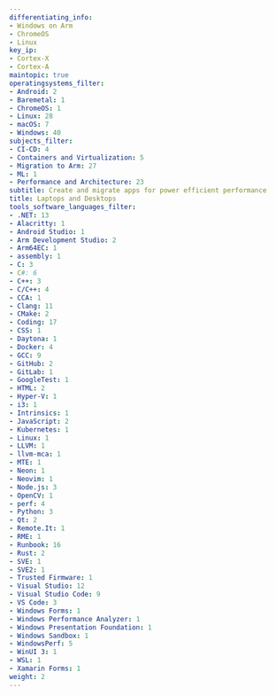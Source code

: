 ```yaml
---
differentiating_info:
- Windows on Arm
- ChromeOS
- Linux
key_ip:
- Cortex-X
- Cortex-A
maintopic: true
operatingsystems_filter:
- Android: 2
- Baremetal: 1
- ChromeOS: 1
- Linux: 28
- macOS: 7
- Windows: 40
subjects_filter:
- CI-CD: 4
- Containers and Virtualization: 5
- Migration to Arm: 27
- ML: 1
- Performance and Architecture: 23
subtitle: Create and migrate apps for power efficient performance
title: Laptops and Desktops
tools_software_languages_filter:
- .NET: 13
- Alacritty: 1
- Android Studio: 1
- Arm Development Studio: 2
- Arm64EC: 1
- assembly: 1
- C: 3
- C#: 6
- C++: 3
- C/C++: 4
- CCA: 1
- Clang: 11
- CMake: 2
- Coding: 17
- CSS: 1
- Daytona: 1
- Docker: 4
- GCC: 9
- GitHub: 2
- GitLab: 1
- GoogleTest: 1
- HTML: 2
- Hyper-V: 1
- i3: 1
- Intrinsics: 1
- JavaScript: 2
- Kubernetes: 1
- Linux: 1
- LLVM: 1
- llvm-mca: 1
- MTE: 1
- Neon: 1
- Neovim: 1
- Node.js: 3
- OpenCV: 1
- perf: 4
- Python: 3
- Qt: 2
- Remote.It: 1
- RME: 1
- Runbook: 16
- Rust: 2
- SVE: 1
- SVE2: 1
- Trusted Firmware: 1
- Visual Studio: 12
- Visual Studio Code: 9
- VS Code: 3
- Windows Forms: 1
- Windows Performance Analyzer: 1
- Windows Presentation Foundation: 1
- Windows Sandbox: 1
- WindowsPerf: 5
- WinUI 3: 1
- WSL: 1
- Xamarin Forms: 1
weight: 2
---
```

